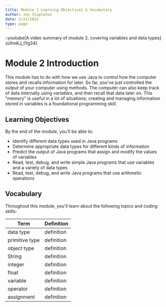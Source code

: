 ```yaml
---
title: Module 2 Learning Objectives & Vocabulary
author: Jon Stapleton
date: 3/21/2022
type: page
---
```


::youtube[A video summary of module 2, covering variables and data types]{oXmKJ_tYg34}

# Module 2 Introduction

This module has to do with how we use Java to control how the computer stores and recalls information for later. So far, you've just controlled the *output* of your computer using methods. The computer can also keep track of data internally using *variables*, and then recall that data later on. This "memory" is useful in a lot of situations; creating and managing information stored in variables is a foundational programming skill.

## Learning Objectives

By the end of the module, you'll be able to:

* Identify different data types used in Java programs
* Determine appropriate data types for different kinds of information
* Predict the output of Java programs that assign and modify the values of variables
* Read, test, debug, and write simple Java programs that use variables and a variety of data types
* Read, test, debug, and write Java programs that use arithmetic operations

## Vocabulary

Throughout this module, you'll learn about the following topics and coding skills:

| Term | Definition |
| ---- | ---------- |
| data type | definition |
| primitive type | definition |
| object type | definition |
| String | definition |
| integer | definition |
| float | definition |
| variable | definition |
| operator | definition |
| assignment | definition |
